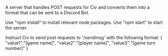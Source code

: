 A server that handles POST requests for Civ and converts them into a format that can be sent to a Discord Bot.


Use "npm install" to install relevant node packages.
Use "npm start" to start the server.

Instruct Civ to send post requests to '/sendmsg' with the following format:
{ "value1":"[game name]", "value2":"[player name]", "value3":"[game turn number]" }